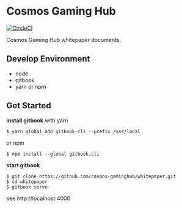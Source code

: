 # Cosmos Gaming Hub
[![CircleCI](https://circleci.com/gh/cosmosgaming-hub/whitepaper/tree/master.svg?style=svg&circle-token=4983ceba9e7dad634aad15340b086a66d26f0b0f)](https://circleci.com/gh/cosmosgaming-hub/whitepaper/tree/master)

Cosmos Gaming Hub whitepaper documents.


## Develop Environment
- node
- gitbook
- yarn or npm

## Get Started

**install gitbook** with yarn

```
$ yarn global add gitbook-cli --prefix /usr/local
```

or npm

```
$ npm install --global gitbook-cli
```

**start gitbook**

```
$ git clone https://github.com/cosmos-gaminghub/whitepaper.git
$ cd whitepaper
$ gitbook serve
```

see http://localhost:4000
